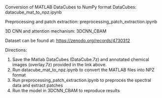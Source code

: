 Conversion of MATLAB DataCubes to NumPy format DataCubes: datacube_mat_to_npz.ipynb

Preprocessing and patch extraction: preprocessing_patch_extraction.ipynb

3D CNN and attention mechanism: 3DCNN_CBAM

Dataset can be found at: https://zenodo.org/records/4730312


Directions:
1) Save the Matlab DataCubes (DataCube.7z) and annotated chemical images (overlay.7z) provided in the link above.
2) Run datacube_mat_to_npz.ipynb to convert the MATLAB files into NPZ format
3) Run preprocessing_patch_extraction.ipynb to preproces the spectral data and extract patches
4) Run the model in 3DCNN_CBAM to reproduce results
